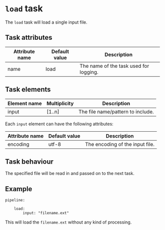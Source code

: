 # `load` task

The `load` task will load a single input file.

## Task attributes

| Attribute name | Default value | Description                            |
| -------------- | ------------- | -------------------------------------- |
| name           | load          | The name of the task used for logging. |

## Task elements

| Element name | Multiplicity | Description                            |
| ------------ | ------------ | -------------------------------------- |
| input        | [1..n]       | The file name/pattern to include.      |

Each `input` element can have the following attributes:

| Attribute name | Default value               | Description                     |
| -------------- | --------------------------- | ------------------------------- |
| encoding       | utf-8                       | The encoding of the input file. |

## Task behaviour

The specified file will be read in and passed on to the next task.

## Example

``` klartext
pipeline:

    load:
        input: "filename.ext"
```

This will load the `filename.ext` without any kind of processing.
